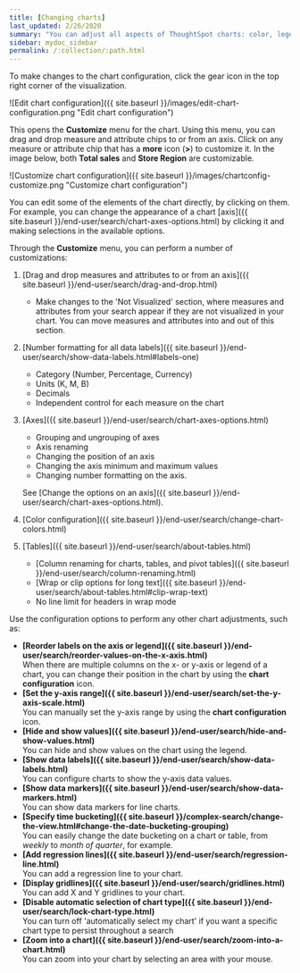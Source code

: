 ```yaml
---
title: [Changing charts]
last_updated: 2/26/2020
summary: "You can adjust all aspects of ThoughtSpot charts: color, legends, axis, number format, and many more."
sidebar: mydoc_sidebar
permalink: /:collection/:path.html
---
```

To make changes to the chart configuration, click the gear icon in the top right corner of the visualization.

![Edit chart configuration]({{ site.baseurl }}/images/edit-chart-configuration.png "Edit chart configuration")

 <!--![]({{ site.baseurl }}/images/configure_chart_icons.png "Configure chart icons")-->

This opens the **Customize** menu for the chart. Using this menu, you can drag and drop measure and attribute chips to or from an axis. Click on any measure or attribute chip that has a **more** icon (**>**) to customize it. In the image below, both **Total sales** and **Store Region** are customizable.

![Customize chart configuration]({{ site.baseurl }}/images/chartconfig-customize.png "Customize chart configuration")

You can edit some of the elements of the chart directly, by clicking on them. For example, you can change the appearance of a chart [axis]({{ site.baseurl }}/end-user/search/chart-axes-options.html) by clicking it and making selections in the available options.

Through the **Customize** menu, you can perform a number of customizations:

1. [Drag and drop measures and attributes to or from an axis]({{ site.baseurl }}/end-user/search/drag-and-drop.html)
   * Make changes to the 'Not Visualized' section, where measures and attributes from your search appear if they are not visualized in your chart. You can move measures and attributes into and out of this section.

2. [Number formatting for all data labels]({{ site.baseurl }}/end-user/search/show-data-labels.html#labels-one)
   * Category (Number, Percentage, Currency)
   * Units (K, M, B)
   * Decimals
   * Independent control for each measure on the chart

3. [Axes]({{ site.baseurl }}/end-user/search/chart-axes-options.html)
   * Grouping and ungrouping of axes
   * Axis renaming
   * Changing the position of an axis
   * Changing the axis minimum and maximum values
   * Changing number formatting on the axis.

   See [Change the options on an axis]({{ site.baseurl }}/end-user/search/chart-axes-options.html).

4. [Color configuration]({{ site.baseurl }}/end-user/search/change-chart-colors.html)

5. [Tables]({{ site.baseurl }}/end-user/search/about-tables.html)
   * [Column renaming for charts, tables, and pivot tables]({{ site.baseurl }}/end-user/search/column-renaming.html)
   * [Wrap or clip options for long text]({{ site.baseurl }}/end-user/search/about-tables.html#clip-wrap-text)
   * No line limit for headers in wrap mode

Use the configuration options to perform any other chart adjustments, such as:

-   **[Reorder labels on the axis or legend]({{ site.baseurl }}/end-user/search/reorder-values-on-the-x-axis.html)**  
When there are multiple columns on the x- or y-axis or legend of a chart, you can change their position in the chart by using the **chart configuration** icon.
-   **[Set the y-axis range]({{ site.baseurl }}/end-user/search/set-the-y-axis-scale.html)**  
You can manually set the y-axis range by using the **chart configuration** icon.
-   **[Hide and show values]({{ site.baseurl }}/end-user/search/hide-and-show-values.html)**  
You can hide and show values on the chart using the legend.
-   **[Show data labels]({{ site.baseurl }}/end-user/search/show-data-labels.html)**  
You can configure charts to show the y-axis data values.
-   **[Show data markers]({{ site.baseurl }}/end-user/search/show-data-markers.html)**<br>
You can show data markers for line charts.
- **[Specify time bucketing]({{ site.baseurl }}/complex-search/change-the-view.html#change-the-date-bucketing-grouping)**<br>
You can easily change the date bucketing on a chart or table, from *weekly* to *month of quarter*, for example.
-   **[Add regression lines]({{ site.baseurl }}/end-user/search/regression-line.html)**<br>
You can add a regression line to your chart.
-   **[Display gridlines]({{ site.baseurl }}/end-user/search/gridlines.html)**<br>
You can add X and Y gridlines to your chart.
-   **[Disable automatic selection of chart type]({{ site.baseurl }}/end-user/search/lock-chart-type.html)**<br>
You can turn off 'automatically select my chart' if you want a specific chart type to persist throughout a search
-   **[Zoom into a chart]({{ site.baseurl }}/end-user/search/zoom-into-a-chart.html)**  
You can zoom into your chart by selecting an area with your mouse.
